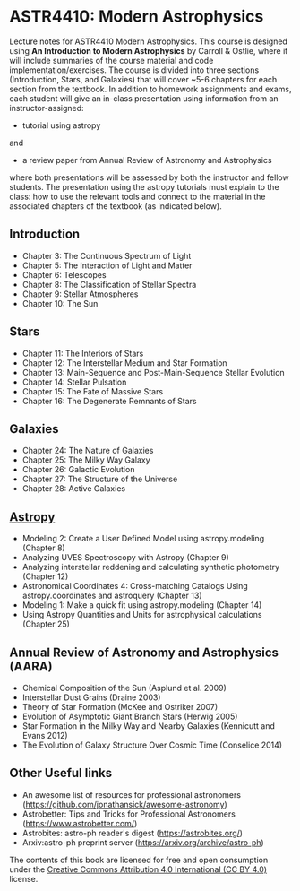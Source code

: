 # ASTR4410: Modern Astrophysics 
Lecture notes for ASTR4410 Modern Astrophysics.  This course is designed using **An Introduction to Modern Astrophysics** by Carroll & Ostlie, where it will include summaries of the course material and code implementation/exercises.  The course is divided into three sections (Introduction, Stars, and Galaxies) that will cover ~5-6 chapters for each section from the textbook.  In addition to homework assignments and exams, each student will give an in-class presentation using information from an instructor-assigned:

- tutorial using astropy

and

- a review paper from Annual Review of Astronomy and Astrophysics

where both presentations will be assessed by both the instructor and fellow students.  The presentation using the astropy tutorials must explain to the class: how to use the relevant tools and connect to the material in the associated chapters of the textbook (as indicated below).

## Introduction
- Chapter 3: The Continuous Spectrum of Light
- Chapter 5: The Interaction of Light and Matter
- Chapter 6: Telescopes
- Chapter 8: The Classification of Stellar Spectra
- Chapter 9: Stellar Atmospheres
- Chapter 10: The Sun

## Stars
- Chapter 11: The Interiors of Stars
- Chapter 12: The Interstellar Medium and Star Formation
- Chapter 13: Main-Sequence and Post-Main-Sequence Stellar Evolution
- Chapter 14: Stellar Pulsation
- Chapter 15: The Fate of Massive Stars
- Chapter 16: The Degenerate Remnants of Stars

## Galaxies
- Chapter 24: The Nature of Galaxies
- Chapter 25: The Milky Way Galaxy
- Chapter 26: Galactic Evolution
- Chapter 27: The Structure of the Universe
- Chapter 28: Active Galaxies

## [Astropy](https://learn.astropy.org/) 
- Modeling 2: Create a User Defined Model using astropy.modeling (Chapter 8)
- Analyzing UVES Spectroscopy with Astropy (Chapter 9)
- Analyzing interstellar reddening and calculating synthetic photometry (Chapter 12)
- Astronomical Coordinates 4: Cross-matching Catalogs Using astropy.coordinates and astroquery (Chapter 13)
- Modeling 1: Make a quick fit using astropy.modeling (Chapter 14)
- Using Astropy Quantities and Units for astrophysical calculations (Chapter 25)

## Annual Review of Astronomy and Astrophysics (AARA)
- Chemical Composition of the Sun (Asplund et al. 2009)
- Interstellar Dust Grains (Draine 2003)
- Theory of Star Formation (McKee and Ostriker 2007)
- Evolution of Asymptotic Giant Branch Stars (Herwig 2005)
- Star Formation in the Milky Way and Nearby Galaxies (Kennicutt and Evans 2012)
- The Evolution of Galaxy Structure Over Cosmic Time (Conselice 2014)

## Other Useful links
- An awesome list of resources for professional astronomers (https://github.com/jonathansick/awesome-astronomy)
- Astrobetter: Tips and Tricks for Professional Astronomers (https://www.astrobetter.com/)
- Astrobites: astro-ph reader's digest (https://astrobites.org/)
- Arxiv:astro-ph preprint server (https://arxiv.org/archive/astro-ph)

The contents of this book are licensed for free and open consumption under the
[Creative Commons Attribution 4.0 International (CC BY 4.0)](https://creativecommons.org/licenses/by/4.0/)
license.